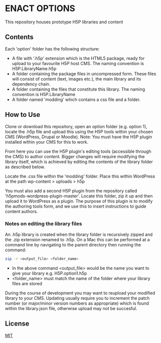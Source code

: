 # ENACT OPTIONS

This repository houses prototype H5P libraries and content

## Contents
Each 'option' folder has the following structure:
* A file with '.h5p' extension which is the HTML5 package, ready for upload to your favourite H5P host CMS. The naming convention is H5P.LibraryName.h5p
* A folder containing the package files in uncompressed form. These files will consist of content (text, images etc.), the main library and its dependency chain. 
* A folder containing the files that constitute this library. The naming convention is H5P.LibraryName  
* A folder named 'modding' which contains a css file and a folder.  


## How to Use
Clone or download this repository, open an option folder (e.g. option 1), locate the .h5p file and upload this using the H5P tools within your chosen CMS (WordPress, Drupal or Moodle). Note: You must have the H5P plugin installed within your CMS for this to work. 

From here you can use the H5P plugin's editing tools (accessible through the CMS) to author content. Bigger changes will require modifying the library itself, which is achieved by editing the contents of the library folder as described below.

Locate the .css file within the 'modding' folder. Place this within WordPress at the path wp-content > uploads > h5p 

You must also add a second H5P plugin from the repository called 'h5pmods-wordpress-plugin-master'. Locate this folder, zip it up and then upload it to WordPress as a plugin. The purpose of this plugin is to modify the authoring tools form, and we use this to insert instructions to guide content authors. 

### Notes on editing the library files
An .h5p library is created when the library folder is recursively zipped and the .zip extension renamed to .h5p. On a Mac this can be performed at a command line by navigating to the parent directory then running the command:

```bash
zip -r <output_file> <folder_name>
```

* In the above command <output_file> would be the name you want to give your library e.g. H5P.option1.h5p 
* <folder_name> must match the name of the folder where your library files are stored

During the course of development you may want to reupload your modified library to your CMS. Updating usually require you to increment the patch number (or major/minor version numbers as appropriate) which is found within the library.json file, otherwise upload may not be succesful.

## License
[MIT](https://choosealicense.com/licenses/mit/)